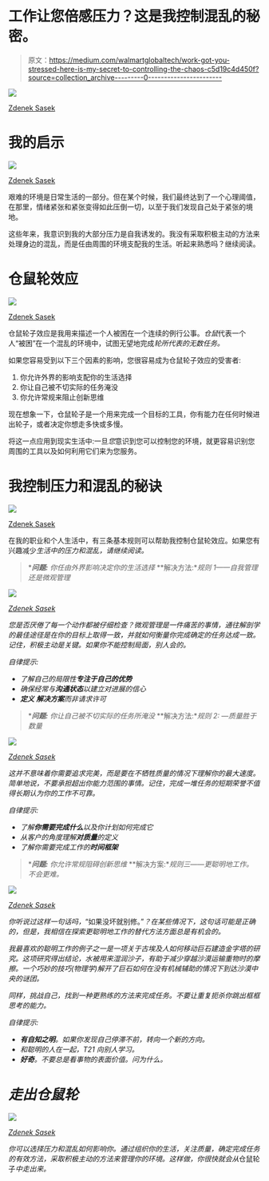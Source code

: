 # 工作让您倍感压力？这是我控制混乱的秘密。

> 原文：<https://medium.com/walmartglobaltech/work-got-you-stressed-here-is-my-secret-to-controlling-the-chaos-c5d19c4d450f?source=collection_archive---------0----------------------->

![](img/8b6ffbda59302532499b42366e913cf1.png)

[Zdenek Sasek](https://www.istockphoto.com/vector/conceptual-cartoon-of-depressed-businessman-with-help-sign-gm911645246-250998763)

# **我的启示**

![](img/6a138ede56b919a7c1cc61b577e058ba.png)

[Zdenek Sasek](https://www.istockphoto.com/vector/vector-cartoon-of-man-with-light-bulb-above-his-head-who-got-great-idea-gm884183384-245855575)

艰难的环境是日常生活的一部分。但在某个时候，我们最终达到了一个心理阈值，在那里，情绪紧张和紧张变得如此压倒一切，以至于我们发现自己处于紧张的境地。

这些年来，我意识到我的大部分压力是自我诱发的。我没有采取积极主动的方法来处理身边的混乱，而是任由周围的环境支配我的生活。听起来熟悉吗？继续阅读。

# **仓鼠轮效应**

![](img/109cabe847f37f5daee6d45e6b09b097.png)

[Zdenek Sasek](https://www.istockphoto.com/vector/conceptual-cartoon-of-business-man-running-in-squirrel-wheel-gm901358940-248668559)

仓鼠轮子效应是我用来描述一个人被困在一个连续的例行公事。*仓鼠*代表一个人“被困”在一个混乱的环境中，试图无望地完成*轮所代表的无数任务。*

如果您容易受到以下三个因素的影响，您很容易成为仓鼠轮子效应的受害者:

1.  你允许外界的影响支配你的生活选择
2.  你让自己被不切实际的任务淹没
3.  你允许常规来阻止创新思维

现在想象一下，仓鼠轮子是一个用来完成一个目标的工具，你有能力在任何时候进出轮子，或者决定你想走多快或多慢。

将这一点应用到现实生活中:一旦*您*意识到您可以控制您的环境，就更容易识别您周围的工具以及如何利用它们来为您服务。

# **我控制压力和混乱的秘诀**

![](img/761fe916d94c36ba1ed318e6f021a3be.png)

[Zdenek Sasek](https://www.istockphoto.com/vector/smiling-businessman-reading-book-and-four-other-business-people-behind-gm859453198-142115295)

在我的职业和个人生活中，有三条基本规则可以帮助我控制仓鼠轮效应。如果您有兴趣减少*生活中的压力和混乱，请继续阅读。*

> ****问题:*** *你任由外界影响决定你的生活选择*
> **解决方法:**规则 1——自我管理还是微观管理*

*![](img/e99bbc5148773255617e23a59bcc385d.png)*

*[Zdenek Sasek](https://www.istockphoto.com/vector/cartoon-of-man-or-businessman-between-two-men-with-loud-speakers-gm931789524-255403459)*

*您是否厌倦了每一个动作都被仔细检查？微观管理是一件痛苦的事情，通往解剖学的最佳途径是在你的目标上取得一致，并就如何衡量你完成确定的任务达成一致。记住，积极主动是关键。如果你不能控制局面，别人会的。*

*自律提示:*

*   *了解自己的局限性**专注于自己的优势***
*   *确保经常与**沟通状态**以建立对进展的信心*
*   ***定义** **解决方案**而非请求许可*

> ****问题:*** *你让自己被不切实际的任务所淹没* **解决方法:**规则 2: —质量胜于数量*

*![](img/f2f80bac3c7ed9069d3afe70b0e5a88d.png)*

*[Zdenek Sasek](https://www.istockphoto.com/vector/cartoon-illustration-of-unhappy-tired-clerk-businessman-office-worker-working-on-gm827787190-134679899)*

*这并不意味着你需要追求完美，而是要在不牺牲质量的情况下理解你的最大速度。简单地说，不要承担超出你能力范围的事情。记住，完成一堆任务的短期荣誉不值得长期认为你的工作不可靠。*

*自律提示:*

*   *了解**你需要完成什么**以及你计划如何完成它*
*   *从客户的角度理解**对质量**的定义*
*   *了解你需要完成工作的**时间框架***

> ****问题:*** *你允许常规阻碍创新思维* **解决方案:**规则三——更聪明地工作。不会更难。*

*![](img/dbfab4e3b9fbef4586c015e02a0a985f.png)*

*[Zdenek Sasek](https://www.istockphoto.com/vector/cartoon-of-man-working-at-assembly-line-with-sign-above-gm656987058-119769747)*

*你听说过这样一句话吗，*“如果没坏就别修。”*？在某些情况下，这句话可能是正确的，但是，我相信在探索更聪明地工作的替代方法方面总是有机会的。*

*我最喜欢的聪明工作的例子之一是一项关于古埃及人如何移动巨石建造金字塔的研究。这项研究得出结论，水被用来湿润沙子，有助于减少穿越沙漠运输重物时的摩擦。一个巧妙的技巧(物理学)解开了巨石如何在没有机械辅助的情况下到达沙漠中央的谜团。*

*同样，挑战自己，找到一种更熟练的方法来完成任务。不要让重复扼杀你跳出框框思考的能力。*

*自律提示:*

*   ***有自知之明**。如果你发现自己停滞不前，转向一个新的方向。*
*   *和聪明的人在一起，T21 向别人学习。*
*   ***好奇**。不要总是看事物的表面价值。问为什么。*

# ***走出仓鼠轮***

*![](img/18840c0da651b09faca2e99eb98646aa.png)*

*[Zdenek Sasek](https://www.istockphoto.com/vector/conceptual-cartoon-of-businessman-individuality-standing-out-of-crowd-gm901542052-248716094)*

*你可以选择压力和混乱如何影响你。通过组织你的生活，关注质量，确定完成任务的有效方法，采取积极主动的方法来管理你的环境。这样做，你很快就会从*仓鼠轮子*中走出来。*